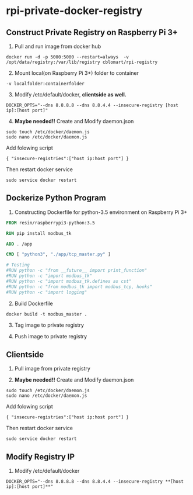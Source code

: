 # rpi-private-docker-registry

## Construct Private Registry on Raspberry Pi 3+

1. Pull and run image from docker hub

~~~Docker Pull
docker run -d -p 5000:5000 --restart=always  -v /opt/data/registry:/var/lib/registry cblomart/rpi-registry
~~~

2. Mount local(on Raspberry Pi 3+) folder to container

~~~Docker instruction
-v localfolder:containerfolder
~~~

3. Modify /etc/default/docker, **clientside as well.**

~~~Docker
DOCKER_OPTS="--dns 8.8.8.8 --dns 8.8.4.4 --insecure-registry [host ip]:[host port]"
~~~

4. **Maybe needed!!**
Create and Modify daemon.json

~~~script
sudo touch /etc/docker/daemon.js
sudo nano /etc/docker/daemon.js
~~~

Add folowing script

~~~script
{ "insecure-registries":["host ip:host port"] }
~~~

Then restart docker service

~~~script
sudo service docker restart

~~~


## Dockerize Python Program

1. Constructing Dockerfile for python-3.5 environment on Raspberry Pi 3+

~~~Dockerfile
FROM resin/raspberrypi3-python:3.5

RUN pip install modbus_tk

ADD . /app

CMD [ "python3", "./app/tcp_master.py" ]

# Testing
#RUN python -c "from __future__ import print_function"
#RUN python -c "import modbus_tk"
#RUN python -c "import modbus_tk.defines as cst"
#RUN python -c "from modbus_tk import modbus_tcp, hooks"
#RUN python -c "import logging"
~~~

2. Build Dockerfile

~~~CMD
docker build -t modbus_master .
~~~

3. Tag image to private registry

4. Push image to private registry

## Clientside
1. Pull image from private registry

2. **Maybe needed!!**
Create and Modify daemon.json

~~~script
sudo touch /etc/docker/daemon.js
sudo nano /etc/docker/daemon.js
~~~

Add folowing script

~~~script
{ "insecure-registries":["host ip:host port"] }
~~~

Then restart docker service

~~~script
sudo service docker restart

~~~

## Modify Registry IP
1. Modify /etc/default/docker

~~~Docker
DOCKER_OPTS="--dns 8.8.8.8 --dns 8.8.4.4 --insecure-registry **[host ip]:[host port]**"
~~~



